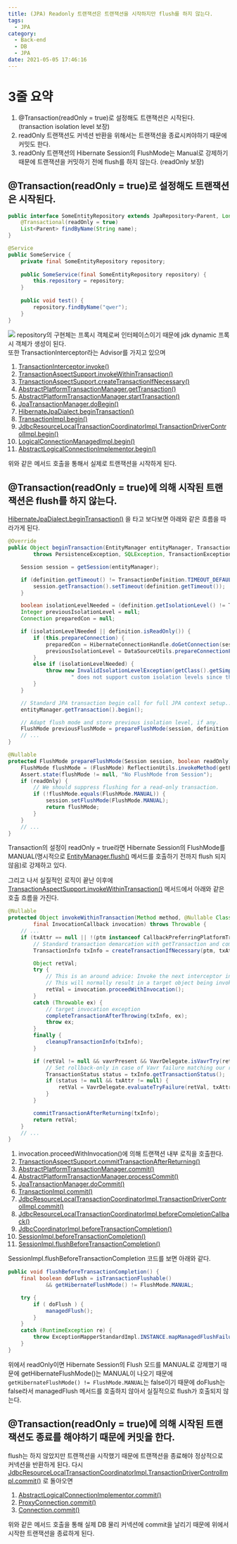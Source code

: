 ```yaml
---
title: (JPA) Readonly 트랜잭션은 트랜잭션을 시작하지만 flush를 하지 않는다.
tags:
  - JPA
category:
  - Back-end
  - DB
  - JPA
date: 2021-05-05 17:46:16
---
```



# 3줄 요약
1. @Transaction(readOnly = true)로 설정해도 트랜잭션은 시작된다. (transaction isolation level 보장)
1. readOnly 트랜잭션도 커넥션 반환을 위해서는 트랜잭션을 종료시켜야하기 때문에 커밋도 한다.
1. readOnly 트랜잭션의 Hibernate Session의 FlushMode는 Manual로 강제하기 때문에 트랜잭션을 커밋하기 전에 flush를 하지 않는다. (readOnly 보장)

## @Transaction(readOnly = true)로 설정해도 트랜잭션은 시작된다.
```java
public interface SomeEntityRepository extends JpaRepository<Parent, Long> {
    @Transactional(readOnly = true)
    List<Parent> findByName(String name);
}

@Service
public SomeService {
    private final SomeEntityRepository repository;
    
    public SomeService(final SomeEntityRepository repository) {
        this.repository = repository;
    }
    
    public void test() {
        repository.findByName("qwer");
    }
}
```

![](/images/readonly-transaction-begin-transaction/transaction-interceptor.png)
repository의 구현체는 프록시 객체로써 인터페이스이기 때문에 jdk dynamic 프록시 객체가 생성이 된다.  
또한 TransactionInterceptor라는 Advisor를 가지고 있으며 
1. [TransactionInterceptor.invoke()](https://github.com/spring-projects/spring-framework/blob/main/spring-tx/src/main/java/org/springframework/transaction/interceptor/TransactionInterceptor.java#L119)
1. [TransactionAspectSupport.invokeWithinTransaction()](https://github.com/spring-projects/spring-framework/blob/main/spring-tx/src/main/java/org/springframework/transaction/interceptor/TransactionAspectSupport.java#L382)
1. [TransactionAspectSupport.createTransactionIfNecessary()](https://github.com/spring-projects/spring-framework/blob/main/spring-tx/src/main/java/org/springframework/transaction/interceptor/TransactionAspectSupport.java#L595)
1. [AbstractPlatformTransactionManager.getTransaction()](https://github.com/spring-projects/spring-framework/blob/main/spring-tx/src/main/java/org/springframework/transaction/support/AbstractPlatformTransactionManager.java#L373)
1. [AbstractPlatformTransactionManager.startTransaction()](https://github.com/spring-projects/spring-framework/blob/main/spring-tx/src/main/java/org/springframework/transaction/support/AbstractPlatformTransactionManager.java#L400)
1. [JpaTransactionManager.doBegin()](https://github.com/spring-projects/spring-framework/blob/main/spring-orm/src/main/java/org/springframework/orm/jpa/JpaTransactionManager.java#L421)
1. [HibernateJpaDialect.beginTransaction()](https://github.com/spring-projects/spring-framework/blob/main/spring-orm/src/main/java/org/springframework/orm/jpa/vendor/HibernateJpaDialect.java#L164)
1. [TransactionImpl.begin()](https://github.com/hibernate/hibernate-orm/blob/main/hibernate-core/src/main/java/org/hibernate/engine/transaction/internal/TransactionImpl.java#L83)
1. [JdbcResourceLocalTransactionCoordinatorImpl.TransactionDriverControlImpl.begin()](https://github.com/hibernate/hibernate-orm/blob/main/hibernate-core/src/main/java/org/hibernate/resource/transaction/backend/jdbc/internal/JdbcResourceLocalTransactionCoordinatorImpl.java#L246)
1. [LogicalConnectionManagedImpl.begin()](https://github.com/hibernate/hibernate-orm/blob/main/hibernate-core/src/main/java/org/hibernate/resource/jdbc/internal/LogicalConnectionManagedImpl.java#L285)
1. [AbstractLogicalConnectionImplementor.begin()](https://github.com/hibernate/hibernate-orm/blob/main/hibernate-core/src/main/java/org/hibernate/resource/jdbc/internal/AbstractLogicalConnectionImplementor.java#L68)

위와 같은 메서드 호출을 통해서 실제로 트랜잭션을 시작하게 된다.

## @Transaction(readOnly = true)에 의해 시작된 트랜잭션은 flush를 하지 않는다.
[HibernateJpaDialect.beginTransaction()](https://github.com/spring-projects/spring-framework/blob/main/spring-orm/src/main/java/org/springframework/orm/jpa/vendor/HibernateJpaDialect.java#L136) 을 타고 보다보면 아래와 같은 흐름을 따라가게 된다.
```java
@Override
public Object beginTransaction(EntityManager entityManager, TransactionDefinition definition)
        throws PersistenceException, SQLException, TransactionException {

    Session session = getSession(entityManager);

    if (definition.getTimeout() != TransactionDefinition.TIMEOUT_DEFAULT) {
        session.getTransaction().setTimeout(definition.getTimeout());
    }

    boolean isolationLevelNeeded = (definition.getIsolationLevel() != TransactionDefinition.ISOLATION_DEFAULT);
    Integer previousIsolationLevel = null;
    Connection preparedCon = null;

    if (isolationLevelNeeded || definition.isReadOnly()) {
        if (this.prepareConnection) {
            preparedCon = HibernateConnectionHandle.doGetConnection(session);
            previousIsolationLevel = DataSourceUtils.prepareConnectionForTransaction(preparedCon, definition);
        }
        else if (isolationLevelNeeded) {
            throw new InvalidIsolationLevelException(getClass().getSimpleName() +
                    " does not support custom isolation levels since the 'prepareConnection' flag is off.");
        }
    }

    // Standard JPA transaction begin call for full JPA context setup...
    entityManager.getTransaction().begin();

    // Adapt flush mode and store previous isolation level, if any.
    FlushMode previousFlushMode = prepareFlushMode(session, definition.isReadOnly());
    // ...
}

@Nullable
protected FlushMode prepareFlushMode(Session session, boolean readOnly) throws PersistenceException {
    FlushMode flushMode = (FlushMode) ReflectionUtils.invokeMethod(getFlushMode, session);
    Assert.state(flushMode != null, "No FlushMode from Session");
    if (readOnly) {
        // We should suppress flushing for a read-only transaction.
        if (!flushMode.equals(FlushMode.MANUAL)) {
            session.setFlushMode(FlushMode.MANUAL);
            return flushMode;
        }
    }
    // ...
}
```
Transaction의 설정이 readOnly = true라면 Hibernate Session의 FlushMode를 MANUAL(명시적으로 [EntityManager.flush()](https://docs.oracle.com/javaee/7/api/javax/persistence/EntityManager.html#flush--) 메서드를 호출하기 전까지 flush 되지 않음)로 강제하고 있다.

그리고 나서 실질적인 로직이 끝난 이후에 [TransactionAspectSupport.invokeWithinTransaction()](https://github.com/spring-projects/spring-framework/blob/main/spring-tx/src/main/java/org/springframework/transaction/interceptor/TransactionAspectSupport.java#L380) 메서드에서 아래와 같은 호출 흐름을 가진다.
```java
@Nullable
protected Object invokeWithinTransaction(Method method, @Nullable Class<?> targetClass,
        final InvocationCallback invocation) throws Throwable {
    // ...
    if (txAttr == null || !(ptm instanceof CallbackPreferringPlatformTransactionManager)) {
        // Standard transaction demarcation with getTransaction and commit/rollback calls.
        TransactionInfo txInfo = createTransactionIfNecessary(ptm, txAttr, joinpointIdentification);

        Object retVal;
        try {
            // This is an around advice: Invoke the next interceptor in the chain.
            // This will normally result in a target object being invoked.
            retVal = invocation.proceedWithInvocation();
        }
        catch (Throwable ex) {
            // target invocation exception
            completeTransactionAfterThrowing(txInfo, ex);
            throw ex;
        }
        finally {
            cleanupTransactionInfo(txInfo);
        }

        if (retVal != null && vavrPresent && VavrDelegate.isVavrTry(retVal)) {
            // Set rollback-only in case of Vavr failure matching our rollback rules...
            TransactionStatus status = txInfo.getTransactionStatus();
            if (status != null && txAttr != null) {
                retVal = VavrDelegate.evaluateTryFailure(retVal, txAttr, status);
            }
        }

        commitTransactionAfterReturning(txInfo);
        return retVal;
    }
    // ...
}
```


1. invocation.proceedWithInvocation()에 의해 트랜잭션 내부 로직을 호출한다.  
1. [TransactionAspectSupport.commitTransactionAfterReturning()](https://github.com/spring-projects/spring-framework/blob/main/spring-tx/src/main/java/org/springframework/transaction/interceptor/TransactionAspectSupport.java#L654)
1. [AbstractPlatformTransactionManager.commit()](https://github.com/spring-projects/spring-framework/blob/main/spring-tx/src/main/java/org/springframework/transaction/support/AbstractPlatformTransactionManager.java#L711)
1. [AbstractPlatformTransactionManager.processCommit()](https://github.com/spring-projects/spring-framework/blob/main/spring-tx/src/main/java/org/springframework/transaction/support/AbstractPlatformTransactionManager.java#L743)
1. [JpaTransactionManager.doCommit()](https://github.com/spring-projects/spring-framework/blob/main/spring-orm/src/main/java/org/springframework/orm/jpa/JpaTransactionManager.java#L562)
1. [TransactionImpl.commit()](https://github.com/hibernate/hibernate-orm/blob/main/hibernate-core/src/main/java/org/hibernate/engine/transaction/internal/TransactionImpl.java#L101)
1. [JdbcResourceLocalTransactionCoordinatorImpl.TransactionDriverControlImpl.commit()](https://github.com/hibernate/hibernate-orm/blob/main/hibernate-core/src/main/java/org/hibernate/resource/transaction/backend/jdbc/internal/JdbcResourceLocalTransactionCoordinatorImpl.java#L281)
1. [JdbcResourceLocalTransactionCoordinatorImpl.beforeCompletionCallback()](https://github.com/hibernate/hibernate-orm/blob/main/hibernate-core/src/main/java/org/hibernate/resource/transaction/backend/jdbc/internal/JdbcResourceLocalTransactionCoordinatorImpl.java#L183)
1. [JdbcCoordinatorImpl.beforeTransactionCompletion()](https://github.com/hibernate/hibernate-orm/blob/main/hibernate-core/src/main/java/org/hibernate/engine/jdbc/internal/JdbcCoordinatorImpl.java#L448)
1. [SessionImpl.beforeTransactionCompletion()](https://github.com/hibernate/hibernate-orm/blob/main/hibernate-core/src/main/java/org/hibernate/internal/SessionImpl.java#L2409)
1. [SessionImpl.flushBeforeTransactionCompletion()](https://github.com/hibernate/hibernate-orm/blob/main/hibernate-core/src/main/java/org/hibernate/internal/SessionImpl.java#L3268)

SessionImpl.flushBeforeTransactionCompletion 코드를 보면 아래와 같다.
```java
public void flushBeforeTransactionCompletion() {
    final boolean doFlush = isTransactionFlushable()
            && getHibernateFlushMode() != FlushMode.MANUAL;

    try {
        if ( doFlush ) {
            managedFlush();
        }
    }
    catch (RuntimeException re) {
        throw ExceptionMapperStandardImpl.INSTANCE.mapManagedFlushFailure( "error during managed flush", re, this );
    }
}
```
위에서 readOnly이면 Hibernate Session의 Flush 모드를 MANUAL로 강제했기 때문에 getHibernateFlushMode()는 MANUAL이 나오기 때문에
`getHibernateFlushMode() != FlushMode.MANUAL`는 false이기 때문에 doFlush는 false라서 managedFlush 메서드를 호출하지 않아서 실질적으로 flush가 호출되지 않는다.

## @Transaction(readOnly = true)에 의해 시작된 트랜잭션도 종료를 해야하기 때문에 커밋을 한다.
flush는 하지 않았지만 트랜잭션을 시작했기 때문에 트랜잭션을 종료해야 정상적으로 커넥션을 반환하게 된다.
다시 [JdbcResourceLocalTransactionCoordinatorImpl.TransactionDriverControlImpl.commit()](https://github.com/hibernate/hibernate-orm/blob/main/hibernate-core/src/main/java/org/hibernate/resource/transaction/backend/jdbc/internal/JdbcResourceLocalTransactionCoordinatorImpl.java#L282) 로 돌아오면
1. [AbstractLogicalConnectionImplementor.commit()](https://github.com/hibernate/hibernate-orm/blob/main/hibernate-core/src/main/java/org/hibernate/resource/jdbc/internal/AbstractLogicalConnectionImplementor.java#L86)
1. [ProxyConnection.commit()](https://github.com/brettwooldridge/HikariCP/blob/dev/src/main/java/com/zaxxer/hikari/pool/ProxyConnection.java#L387)
1. [Connection.commit()](https://docs.oracle.com/javase/7/docs/api/java/sql/Connection.html#commit())

위와 같은 메서드 호출을 통해 실제 DB 물리 커넥션에 commit을 날리기 때문에 위에서 시작한 트랜잭션을 종료하게 된다.